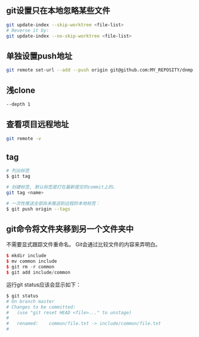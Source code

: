 ## git设置只在本地忽略某些文件
```sh
git update-index --skip-worktree <file-list>
# Reverse it by:
git update-index --no-skip-worktree <file-list>
```

## 单独设置push地址
```sh
git remote set-url --add --push origin git@github.com:MY_REPOSITY/dnmp.git
```

## 浅clone
```sh
--depth 1
```

## 查看项目远程地址
```sh
git remote -v
```

## tag
```sh
# 列出标签
$ git tag

# 创建标签, 默认标签是打在最新提交的commit上的。
git tag <name>

# 一次性推送全部尚未推送到远程的本地标签：
$ git push origin --tags
```

## git命令将文件夹移到另一个文件夹中
不需要显式跟踪文件重命名。 Git会通过比较文件的内容来弄明白。
```cpp
$ mkdir include
$ mv common include
$ git rm -r common
$ git add include/common
```

运行git status应该会显示如下：
```sh
$ git status
# On branch master
# Changes to be committed:
#   (use "git reset HEAD <file>..." to unstage)
#
#   renamed:    common/file.txt -> include/common/file.txt
#
```
